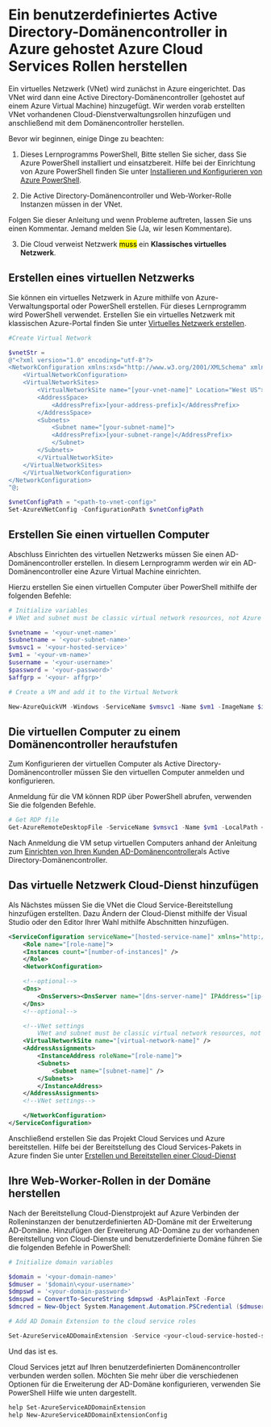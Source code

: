 <properties
  pageTitle="Cloud-Dienst mit einem benutzerdefinierten Domänencontroller verbinden | Microsoft Azure"
  description="Erfahren Sie, wie Ihre Web-Worker-Rollen zu einer benutzerdefinierten AD-Domäne mit PowerShell und AD-Domäne herstellen"
  services="cloud-services"
  documentationCenter=""
  authors="Thraka"
  manager="timlt"
  editor=""/>

  <tags
    ms.service="cloud-services"
    ms.workload="tbd"
    ms.tgt_pltfrm="na"
    ms.devlang="na"
    ms.topic="article"
    ms.date="10/21/2016"
    ms.author="adegeo"/>

# <a name="connecting-azure-cloud-services-roles-to-a-custom-ad-domain-controller-hosted-in-azure"></a>Ein benutzerdefiniertes Active Directory-Domänencontroller in Azure gehostet Azure Cloud Services Rollen herstellen

Ein virtuelles Netzwerk (VNet) wird zunächst in Azure eingerichtet. Das VNet wird dann eine Active Directory-Domänencontroller (gehostet auf einem Azure Virtual Machine) hinzugefügt. Wir werden vorab erstellten VNet vorhandenen Cloud-Dienstverwaltungsrollen hinzufügen und anschließend mit dem Domänencontroller herstellen.

Bevor wir beginnen, einige Dinge zu beachten:

1.  Dieses Lernprogramms PowerShell, Bitte stellen Sie sicher, dass Sie Azure PowerShell installiert und einsatzbereit. Hilfe bei der Einrichtung von Azure PowerShell finden Sie unter [Installieren und Konfigurieren von Azure PowerShell](../powershell-install-configure.md).

2.  Die Active Directory-Domänencontroller und Web-Worker-Rolle Instanzen müssen in der VNet.

Folgen Sie dieser Anleitung und wenn Probleme auftreten, lassen Sie uns einen Kommentar. Jemand melden Sie (Ja, wir lesen Kommentare).

3. Die Cloud verweist Netzwerk <mark>muss</mark> ein **Klassisches virtuelles Netzwerk**.

## <a name="create-a-virtual-network"></a>Erstellen eines virtuellen Netzwerks

Sie können ein virtuelles Netzwerk in Azure mithilfe von Azure-Verwaltungsportal oder PowerShell erstellen. Für dieses Lernprogramm wird PowerShell verwendet. Erstellen Sie ein virtuelles Netzwerk mit klassischen Azure-Portal finden Sie unter [Virtuelles Netzwerk erstellen](../virtual-network/virtual-networks-create-vnet-arm-pportal.md).

```powershell
#Create Virtual Network

$vnetStr =
@"<?xml version="1.0" encoding="utf-8"?>
<NetworkConfiguration xmlns:xsd="http://www.w3.org/2001/XMLSchema" xmlns:xsi="http://www.w3.org/2001/XMLSchema-instance" xmlns="http://schemas.microsoft.com/ServiceHosting/2011/07/NetworkConfiguration">
    <VirtualNetworkConfiguration>
    <VirtualNetworkSites>
        <VirtualNetworkSite name="[your-vnet-name]" Location="West US">
        <AddressSpace>
            <AddressPrefix>[your-address-prefix]</AddressPrefix>
        </AddressSpace>
        <Subnets>
            <Subnet name="[your-subnet-name]">
            <AddressPrefix>[your-subnet-range]</AddressPrefix>
            </Subnet>
        </Subnets>
        </VirtualNetworkSite>
    </VirtualNetworkSites>
    </VirtualNetworkConfiguration>
</NetworkConfiguration>
"@;

$vnetConfigPath = "<path-to-vnet-config>"
Set-AzureVNetConfig -ConfigurationPath $vnetConfigPath
```

## <a name="create-a-virtual-machine"></a>Erstellen Sie einen virtuellen Computer

Abschluss Einrichten des virtuellen Netzwerks müssen Sie einen AD-Domänencontroller erstellen. In diesem Lernprogramm werden wir ein AD-Domänencontroller eine Azure Virtual Machine einrichten.

Hierzu erstellen Sie einen virtuellen Computer über PowerShell mithilfe der folgenden Befehle:

```powershell
# Initialize variables
# VNet and subnet must be classic virtual network resources, not Azure Resource Manager resources.

$vnetname = '<your-vnet-name>'
$subnetname = '<your-subnet-name>'
$vmsvc1 = '<your-hosted-service>'
$vm1 = '<your-vm-name>'
$username = '<your-username>'
$password = '<your-password>'
$affgrp = '<your- affgrp>'

# Create a VM and add it to the Virtual Network

New-AzureQuickVM -Windows -ServiceName $vmsvc1 -Name $vm1 -ImageName $imgname -AdminUsername $username -Password $password -AffinityGroup $affgrp -SubnetNames $subnetname -VNetName $vnetname
```

## <a name="promote-your-virtual-machine-to-a-domain-controller"></a>Die virtuellen Computer zu einem Domänencontroller heraufstufen
Zum Konfigurieren der virtuellen Computer als Active Directory-Domänencontroller müssen Sie den virtuellen Computer anmelden und konfigurieren.

Anmeldung für die VM können RDP über PowerShell abrufen, verwenden Sie die folgenden Befehle.

```powershell
# Get RDP file
Get-AzureRemoteDesktopFile -ServiceName $vmsvc1 -Name $vm1 -LocalPath <rdp-file-path>
```

Nach Anmeldung die VM setup virtuellen Computers anhand der Anleitung zum [Einrichten von Ihren Kunden AD-Domänencontroller](http://social.technet.microsoft.com/wiki/contents/articles/12370.windows-server-2012-set-up-your-first-domain-controller-step-by-step.aspx)als Active Directory-Domänencontroller.

## <a name="add-your-cloud-service-to-the-virtual-network"></a>Das virtuelle Netzwerk Cloud-Dienst hinzufügen

Als Nächstes müssen Sie die VNet die Cloud Service-Bereitstellung hinzufügen erstellten. Dazu Ändern der Cloud-Dienst mithilfe der Visual Studio oder den Editor Ihrer Wahl mithilfe Abschnitten hinzufügen.

```xml
<ServiceConfiguration serviceName="[hosted-service-name]" xmlns="http://schemas.microsoft.com/ServiceHosting/2008/10/ServiceConfiguration" osFamily="[os-family]" osVersion="*">
    <Role name="[role-name]">
    <Instances count="[number-of-instances]" />
    </Role>
    <NetworkConfiguration>

    <!--optional-->
    <Dns>
        <DnsServers><DnsServer name="[dns-server-name]" IPAddress="[ip-address]" /></DnsServers>
    </Dns>
    <!--optional-->

    <!--VNet settings
        VNet and subnet must be classic virtual network resources, not Azure Resource Manager resources.-->
    <VirtualNetworkSite name="[virtual-network-name]" />
    <AddressAssignments>
        <InstanceAddress roleName="[role-name]">
        <Subnets>
            <Subnet name="[subnet-name]" />
        </Subnets>
        </InstanceAddress>
    </AddressAssignments>
    <!--VNet settings-->

    </NetworkConfiguration>
</ServiceConfiguration>
```

Anschließend erstellen Sie das Projekt Cloud Services und Azure bereitstellen. Hilfe bei der Bereitstellung des Cloud Services-Pakets in Azure finden Sie unter [Erstellen und Bereitstellen einer Cloud-Dienst](cloud-services-how-to-create-deploy.md#deploy)

## <a name="connect-your-webworker-roles-to-the-domain"></a>Ihre Web-Worker-Rollen in der Domäne herstellen

Nach der Bereitstellung Cloud-Dienstprojekt auf Azure Verbinden der Rolleninstanzen der benutzerdefinierten AD-Domäne mit der Erweiterung AD-Domäne. Hinzufügen der Erweiterung AD-Domäne zu der vorhandenen Bereitstellung von Cloud-Dienste und benutzerdefinierte Domäne führen Sie die folgenden Befehle in PowerShell:

```powershell
# Initialize domain variables

$domain = '<your-domain-name>'
$dmuser = '$domain\<your-username>'
$dmpswd = '<your-domain-password>'
$dmspwd = ConvertTo-SecureString $dmpswd -AsPlainText -Force
$dmcred = New-Object System.Management.Automation.PSCredential ($dmuser, $dmspwd)

# Add AD Domain Extension to the cloud service roles

Set-AzureServiceADDomainExtension -Service <your-cloud-service-hosted-service-name> -Role <your-role-name> -Slot <staging-or-production> -DomainName $domain -Credential $dmcred -JoinOption 35
```

Und das ist es.

Cloud Services jetzt auf Ihren benutzerdefinierten Domänencontroller verbunden werden sollen. Möchten Sie mehr über die verschiedenen Optionen für die Erweiterung der AD-Domäne konfigurieren, verwenden Sie PowerShell Hilfe wie unten dargestellt.

```powershell
help Set-AzureServiceADDomainExtension
help New-AzureServiceADDomainExtensionConfig
```

